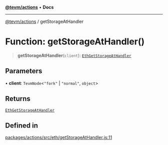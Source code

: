 [**@tevm/actions**](../README.md) • **Docs**

***

[@tevm/actions](../globals.md) / getStorageAtHandler

# Function: getStorageAtHandler()

> **getStorageAtHandler**(`client`): [`EthGetStorageAtHandler`](../type-aliases/EthGetStorageAtHandler.md)

## Parameters

• **client**: `TevmNode`\<`"fork"` \| `"normal"`, `object`\>

## Returns

[`EthGetStorageAtHandler`](../type-aliases/EthGetStorageAtHandler.md)

## Defined in

[packages/actions/src/eth/getStorageAtHandler.js:11](https://github.com/evmts/tevm-monorepo/blob/main/packages/actions/src/eth/getStorageAtHandler.js#L11)
